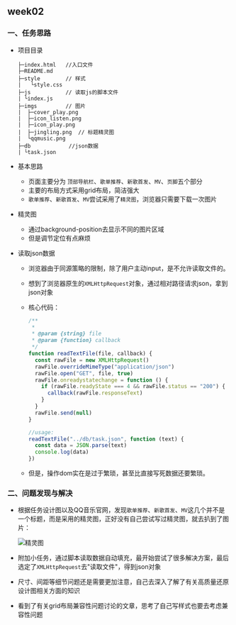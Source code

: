 ## week02



### 一、任务思路

* 项目目录

  ```
  ├─index.html   //入口文件
  ├─README.md    
  ├─style        // 样式
  |   └style.css
  ├─js           // 读取js的脚本文件
  | └index.js
  ├─imgs         // 图片
  |  ├─cover_play.png
  |  ├─icon_listen.png
  |  ├─icon_play.png
  |  ├─jingling.png  // 标题精灵图
  |  └qqmusic.png
  ├─db            //json数据
  | └task.json
  ```

* 基本思路

  * 页面主要分为 `顶部导航栏`、`歌单推荐`、`新歌首发`、`MV`、`页脚`五个部分
  * 主要的布局方式采用grid布局，简洁强大
  * `歌单推荐`、`新歌首发`、`MV`尝试采用了`精灵图`，浏览器只需要下载一次图片

* 精灵图

  * 通过background-position去显示不同的图片区域
  * 但是调节定位有点麻烦

* 读取json数据

  * 浏览器由于同源策略的限制，除了用户主动input，是不允许读取文件的。

  * 想到了浏览器原生的`XMLHttpRequest`对象，通过相对路径请求json，拿到json对象

  * 核心代码：

    ```javascript
    /**
     *
     * @param {string} file
     * @param {function} callback
     */
    function readTextFile(file, callback) {
      const rawFile = new XMLHttpRequest()
      rawFile.overrideMimeType("application/json")
      rawFile.open("GET", file, true)
      rawFile.onreadystatechange = function () {
        if (rawFile.readyState === 4 && rawFile.status == "200") {
          callback(rawFile.responseText)
        }
      }
      rawFile.send(null)
    }
    
    //usage:
    readTextFile("../db/task.json", function (text) {
      const data = JSON.parse(text)
      console.log(data)
    })
    ```

  * 但是，操作dom实在是过于繁琐，甚至比直接写死数据还要繁琐。

### 二、问题发现与解决

* 根据任务设计图以及QQ音乐官网，发现`歌单推荐`、`新歌首发`、`MV`这几个并不是一个标题，而是采用的精灵图，正好没有自己尝试写过精灵图，就去扒到了图片：

  ![精灵图](https://y.qq.com/ryqq/static/media/index_tit.ee334dbf.png?max_age=2592000)

* 附加小任务，通过脚本读取数据自动填充，最开始尝试了很多解决方案，最后选定了`XMLHttpRequest`去"读取文件"，得到json对象

* 尺寸、间距等细节问题还是需要更加注意，自己去深入了解了有关高质量还原设计图相关方面的知识

* 看到了有关grid布局兼容性问题讨论的文章，思考了自己写样式也要去考虑兼容性问题